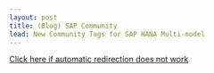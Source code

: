 ```yaml
---
layout: post
title: (Blog) SAP Community
lead: New Community Tags for SAP HANA Multi-model
---
```


<a href = 'https://community.sap.com/t5/technology-blogs-by-sap/new-community-tags-for-sap-hana-multi-model/ba-p/13471252'>
    Click here if automatic redirection does not work
</a>

<script type='text/javascript'>
    location.href = 'https://community.sap.com/t5/technology-blogs-by-sap/new-community-tags-for-sap-hana-multi-model/ba-p/13471252';
</script>